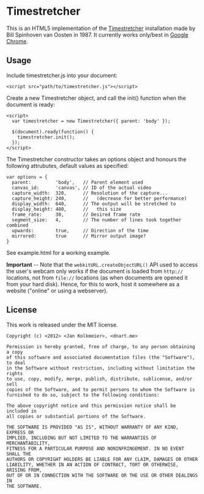 # Timestretcher #

This is an HTML5 implementation of the [Timestretcher](http://dnart.meteor.com/dnart/dnart_timestretcher/) installation made by Bill Spinhoven van Oosten in 1987. It currently works only/best in [Google Chrome](http://chrome.google.com).

## Usage ##

Include timestretcher.js into your document:  

    <script src="path/to/timestretcher.js"></script>

Create a new Timestretcher object, and call the init() function when the document is ready:  

    <script>
      var timestretcher = new Timestretcher({ parent: 'body' });
      
      $(document).ready(function() {
        timestretcher.init();
      });
    </script>

The Timestretcher constructor takes an options object and honours the following attrubutes, default values as specified:  

    var options = {
	  parent:         'body',   // Parent element used 
      canvas_id:      'canvas', // ID of the actual video
      capture_width:  320,      // Resolution of the capture...
      capture_height: 240,      //   (decrease for better performance)
      display_width:  640,      // The output will be stretched to
      display_height: 480,      //   this size
      frame_rate:     30,       // Desired frame rate
	  segment_size:   4,        // The number of lines took together combined
      upwards:        true,     // Direction of the time
      mirrored:       true      // Mirror output image?
    }

See example.html for a working example.

**Important** -- Note that the ```webkitURL.createObjectURL()``` API used to access the user's webcam only works if the document is loaded from ```http://``` locations, not from ```file://``` locations (as when documents are opened it from your hard disk). Hence, for this to work, host it somewhere as a website ("online" or using a webserver).

## License ##
This work is released under the MIT license.
  
	Copyright (c) <2012> <Jan Kolkmeier>, <dnart.me>
	
	Permission is hereby granted, free of charge, to any person obtaining a copy
	of this software and associated documentation files (the "Software"), to deal
	in the Software without restriction, including without limitation the rights
	to use, copy, modify, merge, publish, distribute, sublicense, and/or sell
	copies of the Software, and to permit persons to whom the Software is
	furnished to do so, subject to the following conditions:
	
	The above copyright notice and this permission notice shall be included in
	all copies or substantial portions of the Software.
	
	THE SOFTWARE IS PROVIDED "AS IS", WITHOUT WARRANTY OF ANY KIND, EXPRESS OR
	IMPLIED, INCLUDING BUT NOT LIMITED TO THE WARRANTIES OF MERCHANTABILITY,
	FITNESS FOR A PARTICULAR PURPOSE AND NONINFRINGEMENT. IN NO EVENT SHALL THE
	AUTHORS OR COPYRIGHT HOLDERS BE LIABLE FOR ANY CLAIM, DAMAGES OR OTHER
	LIABILITY, WHETHER IN AN ACTION OF CONTRACT, TORT OR OTHERWISE, ARISING FROM,
	OUT OF OR IN CONNECTION WITH THE SOFTWARE OR THE USE OR OTHER DEALINGS IN
	THE SOFTWARE.